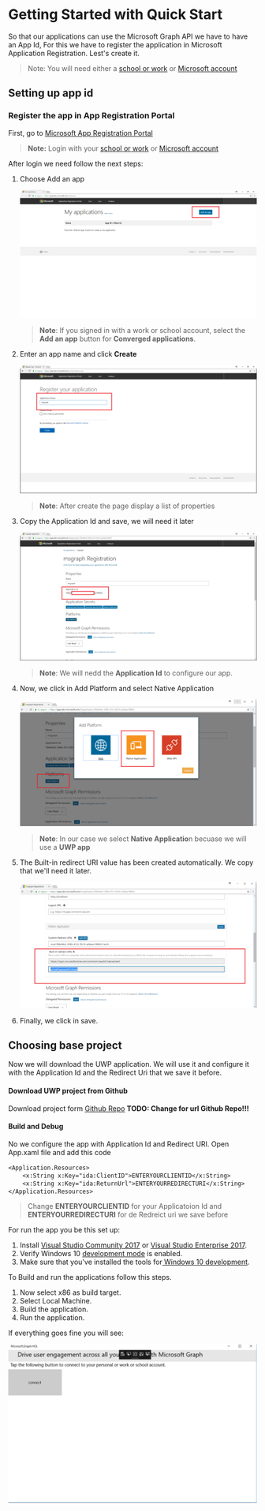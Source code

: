# Getting Started with Quick Start
So that our applications can use the Microsoft Graph API we have to have an App Id, 
For this we have to register the application in Microsoft Application Registration.
Lest's create it. 

> Note: You will need either a [school or work](https://developer.microsoft.com/en-us/office/dev-program) or [Microsoft account](https://signup.live.com/signup?wa=wsignin1.0&ct=1473983465&rver=6.6.6556.0&wp=MBI_SSL&wreply=https://outlook.live.com/owa/&id=292841&CBCXT=out&cobrandid=90015&bk=1473983466&uiflavor=web&uaid=3b7bae8746264c1bacf1db2b315745cc&mkt=EN-US&lc=1033&lic=1)

## Setting up app id
### Register the app in App Registration Portal
First, go to [Microsoft App Registration Portal](https://apps.dev.microsoft.com/)

> **Note:** Login with your  [school or work](https://developer.microsoft.com/en-us/office/dev-program) or [Microsoft account](https://signup.live.com/signup?wa=wsignin1.0&ct=1473983465&rver=6.6.6556.0&wp=MBI_SSL&wreply=https://outlook.live.com/owa/&id=292841&CBCXT=out&cobrandid=90015&bk=1473983466&uiflavor=web&uaid=3b7bae8746264c1bacf1db2b315745cc&mkt=EN-US&lc=1033&lic=1)

After login we need follow the next steps:

 1. Choose Add an app
  
    ![alt text](/labs-pr/Drive-user-engagement-across-all-your-devices-with-Microsoft-Graph/media/AddApplication.png) 
	

	> **Note**: If you signed in with a work or school account, select the **Add an app** button for **Converged applications**.

 2. Enter an app name and click **Create**
	
	![alt text](/labs-pr/Drive-user-engagement-across-all-your-devices-with-Microsoft-Graph/media/RegisterApp.png) 

	> **Note**: After create the page display a list of properties	


 3. Copy the Application Id and save, we  will need it later 
	
	![alt text](/labs-pr/Drive-user-engagement-across-all-your-devices-with-Microsoft-Graph/media/ApplicationID.png) 

	> **Note**: We will nedd the **Application Id** to configure our app.	

 4. Now, we click in Add Platform and select Native Application 	
	
	![alt text](/labs-pr/Drive-user-engagement-across-all-your-devices-with-Microsoft-Graph/media/NativeApplication.png) 

	> **Note**: In our case we select **Native Applicatio**n becuase we will use a **UWP app**

 5. The Built-in redirect URI value has been created automatically. We copy that we'll need it later. 
	
	![alt text](/labs-pr/Drive-user-engagement-across-all-your-devices-with-Microsoft-Graph/media/RedirectUri.png) 
 
 6. Finally, we click in save. 

## Choosing base project

Now we will download the UWP application. We will use it and configure it with the Application Id and the Redirect Uri that we save it before.

#### Download UWP project from Github 

Download project form [Github Repo](https://github.com/) **TODO: Change for url Github Repo!!!**

#### Build and Debug

No we configure the app with Application Id and Redirect URI.
Open App.xaml file and add this code

	<Application.Resources>
        <x:String x:Key="ida:ClientID">ENTERYOURCLIENTID</x:String>
        <x:String x:Key="ida:ReturnUrl">ENTERYOURREDIRECTURI</x:String>
    </Application.Resources>

> Change **ENTERYOURCLIENTID** for your Applicatoion Id and **ENTERYOURREDIRECTURI** for de Redreict uri we save before

For run the app you be this set  up:

1. Install [Visual Studio Community 2017](https://www.visualstudio.com/vs/) or [Visual Studio Enterprise 2017](https://www.visualstudio.com/vs/).
2. Verify Windows 10 [development mode](https://docs.microsoft.com/windows/uwp/get-started/enable-your-device-for-development#accessing-settings-for-developers) is enabled.
3. Make sure that you've installed the tools for[ Windows 10 development](https://developer.microsoft.com/windows/downloads).
 
To Build and run the applications follow this steps.

1. Now select x86 as build target.
2. Select Local Machine.
3. Build the application.
4. Run the application.

If everything goes fine you will see:

![alt text](/labs-pr/Drive-user-engagement-across-all-your-devices-with-Microsoft-Graph/media/applicationrun.png) 
